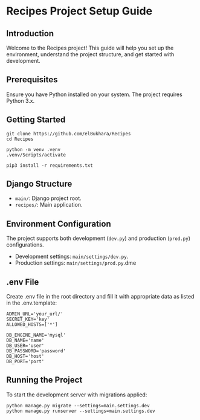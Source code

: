 # Recipes Project Setup Guide

## Introduction

Welcome to the Recipes project! This guide will help you set up the environment, understand the project structure, and get started with development.

## Prerequisites

Ensure you have Python installed on your system. The project requires Python 3.x.

## Getting Started

    git clone https://github.com/elBukhara/Recipes
    cd Recipes

    python -m venv .venv
    .venv/Scripts/activate

    pip3 install -r requirements.txt

## Django Structure

- `main/`: Django project root.
- `recipes/`: Main application.

## Environment Configuration

The project supports both development (`dev.py`) and production (`prod.py`) configurations.

- Development settings: `main/settings/dev.py`.
- Production settings: `main/settings/prod.py`.dme

## .env File

Create .env file in the root directory and fill it with appropriate data as listed in the .env.template:

    ADMIN_URL='your_url/'
    SECRET_KEY='key'
    ALLOWED_HOSTS=['*']

    DB_ENGINE_NAME='mysql'
    DB_NAME='name'
    DB_USER='user'
    DB_PASSWORD='password'
    DB_HOST='host'
    DB_PORT='port'

## Running the Project

To start the development server with migrations applied:

    python manage.py migrate --settings=main.settings.dev
    python manage.py runserver --settings=main.settings.dev

